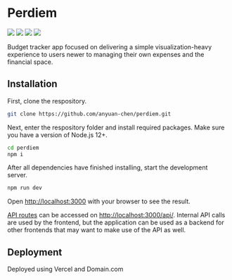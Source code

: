 # Perdiem

<a href=""><img src="https://img.shields.io/github/languages/code-size/anyuan-chen/perdiem" /></a>
<a href=""><img src="https://img.shields.io/tokei/lines/github/anyuan-chen/perdiem" /></a>
<a href=""><img src="https://img.shields.io/github/package-json/dependency-version/anyuan-chen/perdiem/react" /></a>
<a href=""><img src="https://img.shields.io/github/license/anyuan-chen/perdiem" /></a>

Budget tracker app focused on delivering a simple visualization-heavy experience to users newer to managing their own expenses and the financial space.

## Installation

First, clone the respository. 
```bash
git clone https://github.com/anyuan-chen/perdiem.git
```
Next, enter the respository folder and install required packages. Make sure you have a version of Node.js 12+.
```bash
cd perdiem
npm i
```
After all dependencies have finished installing, start the development server. 
```bash
npm run dev
```

Open [http://localhost:3000](http://localhost:3000) with your browser to see the result.


[API routes](https://nextjs.org/docs/api-routes/introduction) can be accessed on [http://localhost:3000/api/](http://localhost:3000/api/hello). Internal API calls are used by the frontend, but the application can be used as a backend for other frontends that may want to make use of the API as well.


## Deployment

Deployed using Vercel and Domain.com
